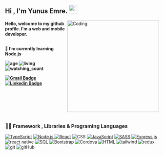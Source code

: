 ##  Hi , I'm Yunus Emre. <img src="https://media.giphy.com/media/hvRJCLFzcasrR4ia7z/giphy.gif" width="27px" height="27px" />

<img align="right" alt="Coding" width="300" src="https://i.pinimg.com/originals/50/83/e0/5083e0a2a7dcaae07c142e8b87036a27.gif">

<h4 align="left">Hello, welcome to my github profile. I'm a web and mobile developer. 

<br/>
<br/>

 🌱 I’m currently learning **Node.js**

![age](https://img.shields.io/badge/Age-19-blue)  ![living](https://img.shields.io/badge/Living-Turkey-3c9) <img src="https://komarev.com/ghpvc/?username=yunusemrq&color=brightgreen" alt="watching_count" />



[![Gmail Badge](https://img.shields.io/badge/-Gmail-c14438?style=flat-square&logo=Gmail&logoColor=white&link=mailto:contact@thekadir.com)](mailto:contact@thekadir.com) [![Linkedin Badge](https://img.shields.io/badge/Linkedin-0077B5?style=flat-square&logo=linkedin&logoColor=white)](https://www.linkedin.com/in/yunus-emre-korucu-46b006231/)

<br />
<br />
<br />
<br />
<br />

<h3 align="left">👨‍💻 Framework , Libraries & Programing Languages </h3>
<p>
<a href="https://github.com/search?q=user%3Ayunusemrq+language%3AtypeScript"><img alt="TypeScript" src="https://img.shields.io/badge/TypeScript-007ACC.svg?logo=typescript&logoColor=white"></a>
<a href="https://github.com/search?q=user%3Ayunusemrq+language%3Ajavascript"><img alt="Node.js" src="https://img.shields.io/badge/Node.js-43853D.svg?logo=node.js&logoColor=white"></a><a href="https://github.com/search?q=user%3Ayunusemrq+language%3Acss"/> 
<a href="#"><img alt="React" src="https://img.shields.io/badge/React-20232a.svg?logo=react&logoColor=%2361DAFB"></a> <img alt="CSS" src="https://img.shields.io/badge/CSS-1572B6.svg?logo=css3&logoColor=white"></a>
<a href="https://github.com/search?q=user%3Ayunusemrq+language%3Ajavascript"><img alt="JavaScript" src="https://img.shields.io/badge/JavaScript-F7DF1E.svg?logo=javascript&logoColor=black"></a>
 <a href="https://github.com/search?q=user%3Ayunusemrq+language%3Asass"><img alt="SASS" src="https://img.shields.io/badge/Sass-hotpink.svg?logo=SASS&logoColor=white"></a> 
 <a href="#"><img alt="Express.js" src="https://img.shields.io/badge/Express.js-404d59.svg?logo=express&logoColor=white"></a> <img alt="react native" src="https://img.shields.io/badge/React_Native%20-%2320232a.svg?&style=flat&logo=react&logoColor=%2361DAFB" />
 <a href="https://github.com/search?q=user%3Ayunusemrq+language%3Asql"><img alt="SQL" src="https://custom-icon-badges.herokuapp.com/badge/SQL-025E8C.svg?logo=database&logoColor=white"></a>
  <a href="#"><img alt="Bootstrap" src="https://img.shields.io/badge/Bootstrap-7952B3.svg?logo=bootstrap&logoColor=white"></a> <a href="#"><img alt="Cordova" src="https://img.shields.io/badge/-Cordova-E8E8E8?logo=apache-cordova&logoColor=black"></a> 
  <a href="https://github.com/search?q=user%3Ayunusemrq+language%3Ahtml"><img alt="HTML" src="https://img.shields.io/badge/HTML-E34F26.svg?logo=html5&logoColor=white"></a> <img alt="tailwind" src="https://img.shields.io/badge/Tailwind_CSS-38B2AC?style=flat&logo=tailwind-css&logoColor=white" />
   <img alt="redux" src="https://img.shields.io/badge/Redux%20-%23593d88.svg?&style=flat&logo=redux&logoColor=white" /> <img alt="git" src="https://img.shields.io/badge/Git%20-%23F05033.svg?&style=flat&logo=git&logoColor=white" /> <img alt="gitHub" src="https://img.shields.io/badge/GitHub%20-%23121011.svg?&style=flat&logo=github&logoColor=white" />
</p>

  
